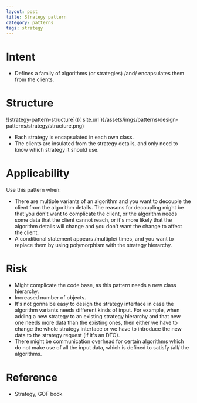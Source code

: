 ```yaml
---
layout: post
title: Strategy pattern
category: patterns
tags: strategy
---
```


# Intent

- Defines a family of algorithms (or strategies) /and/ encapsulates them from the clients.

# Structure

![strategy-pattern-structure]({{ site.url }}/assets/imgs/patterns/design-patterns/strategy/structure.png)

- Each strategy is encapsulated in each own class.
- The clients are insulated from the strategy details, and only need to know which strategy it should use.

# Applicability

Use this pattern when:
- There are multiple variants of an algorithm and you want to decouple the client from the algorithm details. The reasons for decoupling might be that you don't want to complicate the client, or the algorithm needs some data that the client cannot reach, or it's more likely that the algorithm details will change and you don't want the change to affect the client.
- A conditional statement appears /multiple/ times, and you want to replace them by using polymorphism with the strategy hierarchy.

# Risk

- Might complicate the code base, as this pattern needs a new class hierarchy.
- Increased number of objects.
- It's not gonna be easy to design the strategy interface in case the algorithm variants needs different kinds of input. For example, when adding a new strategy to an existing strategy hierarchy and that new one needs more data than the existing ones, then either we have to change the whole strategy interface or we have to introduce the new data to the strategy request (if it's an DTO).
- There might be communication overhead for certain algorithms which do not make use of all the input data, which is defined to satisfy /all/ the algorithms.

# Reference

- Strategy, GOF book
